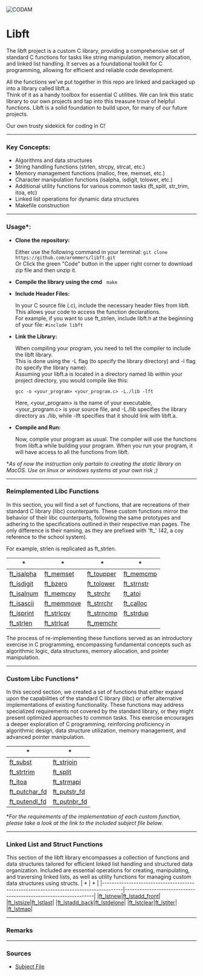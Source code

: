<img src="https://i.imgur.com/HG66CCx.png?raw=true" alt="CODAM" style="max-width: 50%;">

# Libft
The libft project is a custom C library, providing a comprehensive set of standard C functions for tasks like string manipulation, memory allocation, and linked list handling. It serves as a foundational toolkit for C programming, allowing for efficient and reliable code development.  

All the functions we've put together in this repo are linked and packaged up into a library called libft.a.  
Think of it as a handy toolbox for essential C utilities. We can link this static library to our own projects and tap into this treasure trove of helpful functions.
Libft is a solid foundation to build upon, for many of our future projects.  

Our own trusty sidekick for coding in C!

---
### Key Concepts:
- Algorithms and data structures
- String handling functions (strlen, strcpy, strcat, etc.)
- Memory management functions (malloc, free, memset, etc.)
- Character manipulation functions (isalpha, isdigit, tolower, etc.)
- Additional utility functions for various common tasks (ft_split, str_trim, itoa, etc)
- Linked list operations for dynamic data structures
- Makefile construction
---

### Usage*:

- **Clone the repository:**

  Either use the following command in your terminal: `git clone https://github.com/arommers/libft.git`  
  Or Click the green "Code" button in the upper right corner to download zip file and then unzip it.

- **Compile the library using the cmd** &nbsp;&nbsp;`make`
- **Include Header Files:**
  
  In your C source file (.c), include the necessary header files from libft. This allows your code to access the function declarations.  
  For example, if you want to use ft_strlen, include libft.h at the beginning of your file: `#include libft`
  
- **Link the Library:**
  
  When compiling your program, you need to tell the compiler to include the libft library.  
  This is done using the -L flag (to specify the library directory) and -l flag (to specify the library name).  
  Assuming your libft.a is located in a directory named lib within your project directory, you would compile like this:
  
  `gcc -o <your_program> <your_program.c> -L./lib -lft`
  
  Here, <your_program> is the name of your executable, <your_program.c> is your source file, and -L./lib specifies the library directory as ./lib, while -lft specifies that it should link with libft.a.

- **Compile and Run:**
  
  Now, compile your program as usual. The compiler will use the functions from libft.a while building your program.
  When you run your program, it will have access to all the functions from libft.

**As of now the instruction only partain to creating the static library on MacOS. Use on linux or windows systems at your own risk ;)*

---

### Reimplemented Libc Functions
In this section, you will find a set of functions, that are recreations of their standard C library (libc) counterparts. These custom functions mirror the behavior of their libc counterparts, following the same prototypes and adhering to the specifications outlined in their respective man pages. The only difference is their naming, as they are prefixed with 'ft_' (42, a coy reference to the school system).

For example, strlen is replicated as ft_strlen.

|                                   *                                                |                                         *                              |                                            *                                  |                                       *                             |    
|-----------------------------------------------------------------------------------|-----------------------------------------------------------------------|------------------------------------------------------------------------------|------------------------------------------------------------------------|
| [ft_isalpha](https://github.com/arommers/libft/blob/master/src/ft_isalpha.c)| [ft_memset](https://github.com/arommers/libft/blob/master/src/ft_memset.c)|[ft_toupper](https://github.com/arommers/libft/blob/master/src/ft_toupper.c)|[ft_memcmp](https://github.com/arommers/libft/blob/master/src/ft_memcmp.c)|
| [ft_isdigit](https://github.com/arommers/libft/blob/master/src/ft_isdigit.c)| [ft_bzero](https://github.com/arommers/libft/blob/master/src/ft_bzero.c)|[ft_tolower](https://github.com/arommers/libft/blob/master/src/ft_tolower.c)|[ft_strnstr](https://github.com/arommers/libft/blob/master/src/ft_strnstr.c)|
| [ft_isalnum](https://github.com/arommers/libft/blob/master/src/ft_isalnum.c)| [ft_memcpy](https://github.com/arommers/libft/blob/master/src/ft_memcpy.c)|[ft_strchr](https://github.com/arommers/libft/blob/master/src/ft_strchr.c)|[ft_atoi](https://github.com/arommers/libft/blob/master/src/ft_atoi.c)|
| [ft_isascii](https://github.com/arommers/libft/blob/master/src/ft_isascii.c)| [ft_memmove](https://github.com/arommers/libft/blob/master/src/ft_memmove.c)|[ft_strrchr](https://github.com/arommers/libft/blob/master/src/ft_strrchr.c)|[ft_calloc](https://github.com/arommers/libft/blob/master/src/ft_calloc.c)|
| [ft_isprint](https://github.com/arommers/libft/blob/master/src/ft_isprint.c)| [ft_strlcpy](https://github.com/arommers/libft/blob/master/src/ft_strlcpy.c)|[ft_strncmp](https://github.com/arommers/libft/blob/master/src/ft_strncmp.c)|[ft_strdup](https://github.com/arommers/libft/blob/master/src/ft_strdup.c)|
| [ft_strlen](https://github.com/arommers/libft/blob/master/src/ft_strlen.c)| [ft_strlcat](https://github.com/arommers/libft/blob/master/src/ft_strlcat.c)|[ft_memchr](https://github.com/arommers/libft/blob/master/src/ft_memchr.c)

The process of re-implementing these functions served as an introductory exercise in C programming, encompassing fundamental concepts such as algorithmic logic, data structures, memory allocation, and pointer manipulation.  

---
### Custom Libc Functions*
In this second section, we created a set of functions that either expand upon the capabilities of the standard C library (libc) or offer alternative implementations of existing functionality. These functions may address specialized requirements not covered by the standard library, or they might present optimized approaches to common tasks. This exercise encourages a deeper exploration of C programming, reinforcing proficiency in algorithmic design, data structure utilization, memory management, and advanced pointer manipulation.

|                                        *                                             |                                *                                |
|--------------------------------------------------------------------------------------|-----------------------------------------------------------------|
|[ft_subst](https://github.com/arommers/libft/blob/master/src/ft_substr.c)|[ft_strjoin](https://github.com/arommers/libft/blob/master/src/ft_strjoin.c)|
|[ft_strtrim](https://github.com/arommers/libft/blob/master/src/ft_strtrim.c)|[ft_split](https://github.com/arommers/libft/blob/master/src/ft_split.c)|
|[ft_itoa](https://github.com/arommers/libft/blob/master/src/ft_itoa.c)|[ft_strmapi](https://github.com/arommers/libft/blob/master/src/ft_strmapi.c)|
|[ft_putchar_fd](https://github.com/arommers/libft/blob/master/src/ft_putchar_fd.c)|[ft_putstr_fd](https://github.com/arommers/libft/blob/master/src/ft_putstr_fd.c)|
|[ft_putendl_fd](https://github.com/arommers/libft/blob/master/src/ft_putendl_fd.c)|[ft_putnbr_fd](https://github.com/arommers/libft/blob/master/src/ft_putnbr_fd.c)|

**For the requirements of the implementation of each custom function, please take a look at the link to the included subject file below.*

---

### Linked List and Struct Functions
This section of the libft library encompasses a collection of functions and data structures tailored for efficient linked list handling and structured data organization. Included are essential operations for creating, manipulating, and traversing linked lists, as well as utility functions for managing custom data structures using structs.
|                                        *                                             |                                *                                |
|--------------------------------------------------------------------------------------|-----------------------------------------------------------------|
|[ft_lstnew](https://github.com/arommers/libft/blob/master/src/ft_lstnew.c)|[ft_lstadd_front](https://github.com/arommers/libft/blob/master/src/ft_lstadd_front.c)|
|[ft_lstsize](https://github.com/arommers/libft/blob/master/src/ft_lstsize.c)|[ft_lstlast](https://github.com/arommers/libft/blob/master/src/ft_lstlast.c)|
|[ft_lstadd_back](https://github.com/arommers/libft/blob/master/src/ft_lstadd_back.c)|[ft_lstdelone](https://github.com/arommers/libft/blob/master/src/ft_lstdelone.c)|
|[ft_lstclear](https://github.com/arommers/libft/blob/master/src/ft_lstclear.c)|[ft_lstiter](https://github.com/arommers/libft/blob/master/src/ft_lstiter.c)|
|[ft_lstmap](https://github.com/arommers/libft/blob/master/src/ft_lstmap.c)|

---

### Remarks



---

### Sources
- [Subject File](https://cdn.intra.42.fr/pdf/pdf/95631/en.subject.pdf)
